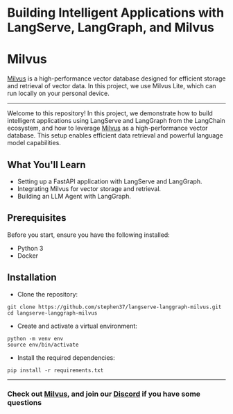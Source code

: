 # Building Intelligent Applications with LangServe, LangGraph, and Milvus

# Milvus
[Milvus](https://github.com/milvus-io/milvus) is a high-performance vector database designed for efficient storage and retrieval of vector data. In this project, we use Milvus Lite, which can run locally on your personal device.

--- 
Welcome to this repository! In this project, we demonstrate how to build intelligent applications using LangServe and LangGraph from the LangChain ecosystem, and how to leverage [Milvus](https://github.com/milvus-io/milvus) as a high-performance vector database. This setup enables efficient data retrieval and powerful language model capabilities.

## What You'll Learn
* Setting up a FastAPI application with LangServe and LangGraph.
* Integrating Milvus for vector storage and retrieval.
* Building an LLM Agent with LangGraph.

## Prerequisites
Before you start, ensure you have the following installed:

* Python 3
* Docker

## Installation
* Clone the repository:
```shell
git clone https://github.com/stephen37/langserve-langgraph-milvus.git
cd langserve-langgraph-milvus
```

* Create and activate a virtual environment:
```shell
python -m venv env
source env/bin/activate 
```

* Install the required dependencies:
```shell
pip install -r requirements.txt
```
---

### Check out [Milvus](https://github.com/milvus-io/milvus), and join our [Discord](https://discord.gg/FG6hMJStWu) if you have some questions

